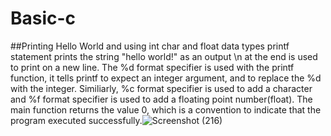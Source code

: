 # Basic-c
##Printing Hello World and using int char and float data types
printf statement prints the string "hello world!" as an output
 \n at the end is used to print on a new line. 
 The %d format specifier is used with the printf function, it tells printf to expect an integer argument, and to replace the %d with the integer.
 Similiarly, %c format specifier is used to add a character and %f format specifier is used to add a floating point number(float).
 The main function returns the value 0, which is a convention to indicate that the program executed successfully.![Screenshot (216)](https://user-images.githubusercontent.com/125993593/230716229-263a61e9-45d2-49db-a3ce-1d26ee07d1f3.png)
 
 ##
